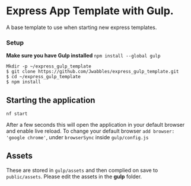 # Express App Template with Gulp.

A base template to use when starting new express templates.

### Setup

**Make sure you have Gulp installed** `npm install --global gulp`

```
Mkdir -p ~/express_gulp_template
$ git clone https://github.com/Jwabbles/express_gulp_template.git
$ cd ~/express_gulp_template
$ npm install
```

## Starting the application

```
nf start
```

After a few seconds this will open the application in your default browser and enable live reload. To change your default browser `add browser: 'google chrome'`, under `browserSync` inside `gulp/config.js`

## Assets

These are stored in `gulp/assets` and then complied on save to `public/assets`. Please edit the assets in the **gulp** folder.
